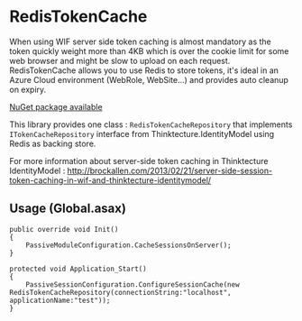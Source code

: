 # RedisTokenCache
When using WIF server side token caching is almost mandatory as the token quickly weight more than 4KB which is over the cookie limit for some web browser and might be slow to upload on each request. RedisTokenCache allows you to use Redis to store tokens, it's ideal in an Azure Cloud environment (WebRole, WebSite...) and provides auto cleanup on expiry.

[NuGet package available](https://www.nuget.org/packages/Moissaing.ThinktectureIdentityModel.Redis)

This library provides one class : `RedisTokenCacheRepository` that implements `ITokenCacheRepository` interface from Thinktecture.IdentityModel using Redis as backing store.

For more information about server-side token caching in Thinktecture IdentityModel : http://brockallen.com/2013/02/21/server-side-session-token-caching-in-wif-and-thinktecture-identitymodel/

## Usage (Global.asax)

```
public override void Init()
{
    PassiveModuleConfiguration.CacheSessionsOnServer();
}

protected void Application_Start()
{
    PassiveSessionConfiguration.ConfigureSessionCache(new RedisTokenCacheRepository(connectionString:"localhost", applicationName:"test"));
}
```
